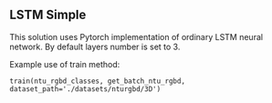 ## LSTM Simple
This solution uses Pytorch implementation of ordinary LSTM neural network. By default layers number is set to 3.

Example use of train method:
```
train(ntu_rgbd_classes, get_batch_ntu_rgbd, dataset_path='./datasets/nturgbd/3D')
```